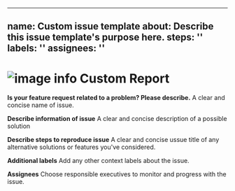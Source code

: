 ***

## name: Custom issue template&#xD;&#xA;about: Describe this issue template's purpose here.&#xD;&#xA;steps: ''&#xD;&#xA;labels: ''&#xD;&#xA;assignees: ''

# ![image info](../images/icons8-template-64.png) Custom Report

**Is your feature request related to a problem? Please describe.** A clear and concise name of issue.

**Describe information of issue** A clear and concise description of a possible solution

**Describe steps to reproduce issue** A clear and concise ussue title of any alternative solutions or features you've considered.

**Additional labels** Add any other context labels about the issue.

**Assignees** Choose responsible executives to monitor and progress with the issue.
